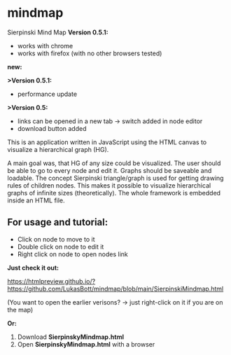 # mindmap
Sierpinski Mind Map
<b>Version 0.5.1:</b>
- works with chrome
- works with firefox (with no other browsers tested)

<b>new:</b>

<b>>Version 0.5.1:</b>
- performance update

<b>>Version 0.5:</b>
- links can be opened in a new tab -> switch added in node editor
- download button added

This is an application written in JavaScript using the HTML canvas to visualize a hierarchical graph (HG).

A main goal was, that HG of any size could be visualized.
The user should be able to go to every node and edit it.
Graphs should be saveable and loadable. The concept Sierpinski triangle/graph is used for getting drawing rules of children nodes. This makes it possible to visualize hierarchical graphs of infinite sizes (theoretically). The whole framework is embedded inside an HTML file.

## For usage and tutorial:
- Click on node to move to it
- Double click on node to edit it
- Right click on node to open nodes link

<b>Just check it out:</b>

https://htmlpreview.github.io/?https://github.com/LukasBott/mindmap/blob/main/SierpinskiMindmap.html

(You want to open the earlier verisons? -> just right-click on it if you are on the map)

<b>Or:</b>
1. Download <b>SierpinskyMindmap.html</b>
2. Open <b>SierpinskyMindmap.html</b> with a browser

